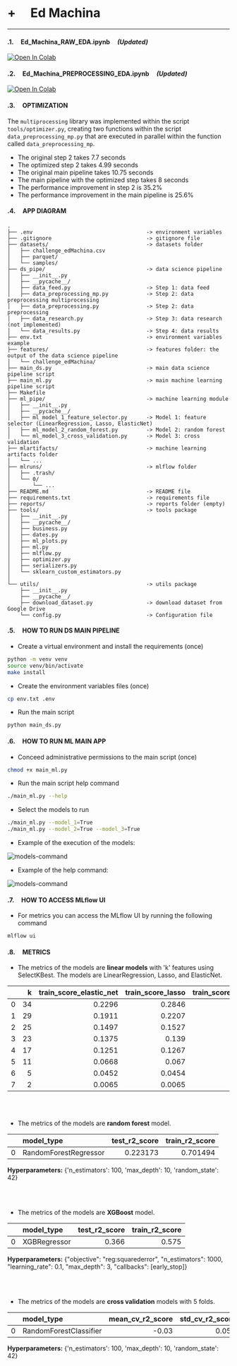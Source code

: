 # +        __Ed Machina__ 

---

#### .1.     **Ed_Machina_RAW_EDA.ipynb**     *(Updated)*

[![Open In Colab](https://colab.research.google.com/assets/colab-badge.svg)](https://colab.research.google.com/drive/16HkTb7CGf8AfLWmzKy9wxFRhyaWFhna_?usp=sharing)


#### .2.     **Ed_Machina_PREPROCESSING_EDA.ipynb**     *(Updated)*

[![Open In Colab](https://colab.research.google.com/assets/colab-badge.svg)](https://colab.research.google.com/drive/1x7SkJnYftjmRSBVv0NIRDZJCcHluDnYW?usp=sharing)

#### .3.     **OPTIMIZATION**

The `multiprocessing` library was implemented within the script `tools/optimizer.py`, creating two functions within the script `data_preprocessing_mp.py` that are executed in parallel within the function called `data_preprocessing_mp`.

- The original step 2 takes 7.7 seconds
- The optimized step 2 takes 4.99 seconds
- The original main pipeline takes 10.75 seconds
- The main pipeline with the optimized step takes 8 seconds
- The performance improvement in step 2 is 35.2%
- The performance improvement in the main pipeline is 25.6%


#### .4.     **APP DIAGRAM**

```
.
├── .env                                    -> environment variables
├── .gitignore                              -> gitignore file
├── datasets/                               -> datasets folder
│   ├── challenge_edMachina.csv
│   ├── parquet/
│   └── samples/
├── ds_pipe/                                -> data science pipeline
│   ├── __init__.py
│   ├── __pycache__/
│   ├── data_feed.py                        -> Step 1: data feed
│   ├── data_preprocessing_mp.py            -> Step 2: data preprocessing multiprocessing
│   ├── data_preprocessing.py               -> Step 2: data preprocessing
│   ├── data_research.py                    -> Step 3: data research (not implemented)
│   └── data_results.py                     -> Step 4: data results
├── env.txt                                 -> environment variables example
├── features/                               -> features folder: the output of the data science pipeline
│   └── challenge_edMachina/
├── main_ds.py                              -> main data science pipeline script
├── main_ml.py                              -> main machine learning pipeline script
├── Makefile
├── ml_pipe/                                -> machine learning module
│   ├── __init__.py
│   ├── __pycache__/
│   ├── ml_model_1_feature_selector.py      -> Model 1: feature selector (LinearRegression, Lasso, ElasticNet)
│   ├── ml_model_2_random_forest.py         -> Model 2: random forest
│   └── ml_model_3_cross_validation.py      -> Model 3: cross validation
├── mlartifacts/                            -> machine learning artifacts folder
│   └── ...
├── mlruns/                                 -> mlflow folder
│   ├── .trash/
│   └── 0/
│       └── ...
├── README.md                               -> README file
├── requirements.txt                        -> requirements file
├── reports/                                -> reports folder (empty)
├── tools/                                  -> tools package
│   ├── __init__.py
│   ├── __pycache__/
│   ├── business.py
│   ├── dates.py
│   ├── ml_plots.py
│   ├── ml.py
│   ├── mlflow.py
│   ├── optimizer.py
│   ├── serializers.py
│   └── sklearn_custom_estimators.py
│   
└── utils/                                  -> utils package
    ├── __init__.py
    ├── __pycache__/
    ├── download_dataset.py                 -> download dataset from Google Drive
    └── config.py                           -> Configuration file
```


#### .5.     **HOW TO RUN DS MAIN PIPELINE**

- Create a virtual environment and install the requirements (once)
```bash
python -m venv venv
source venv/bin/activate
make install
```

- Create the environment variables files (once)
```bash
cp env.txt .env
```

- Run the main script
```bash
python main_ds.py
``` 

#### .6.     **HOW TO RUN ML MAIN APP**

- Conceed administrative permissions to the main script (once)
```bash
chmod +x main_ml.py
```

- Run the main script help command
```bash
./main_ml.py --help
```

- Select the models to run

```bash
./main_ml.py --model_1=True
./main_ml.py --model_2=True --model_3=True
```

- Example of the execution of the models:

![models-command](https://github.com/jackonedev/challenge_edmachina/blob/main/.gif/ml_models-ok.gif?raw=true)

- Example of the help command:

![models-command](https://github.com/jackonedev/challenge_edmachina/blob/main/.gif/ml_help-2-ok.gif?raw=true)

#### .7.     **HOW TO ACCESS MLflow UI**

- For metrics you can access the MLflow UI by running the following command
```bash
mlflow ui
```

#### .8.     **METRICS**

- The metrics of the models are **linear models** with 'k' features using SelectKBest. The models are LinearRegression, Lasso, and ElasticNet.

|    |   k |   train_score_elastic_net |   train_score_lasso |   train_score_lin_reg |   test_score_elastic_net |   test_score_lasso |   test_score_lin_reg |
|---:|----:|--------------------------:|--------------------:|----------------------:|-------------------------:|-------------------:|---------------------:|
|  0 |  34 |                    0.2296 |              0.2846 |                0.296  |                   0.244  |             0.2905 |               0.2959 |
|  1 |  29 |                    0.1911 |              0.2207 |                0.2292 |                   0.197  |             0.2212 |               0.2232 |
|  2 |  25 |                    0.1497 |              0.1527 |                0.1552 |                   0.1746 |             0.1816 |               0.1901 |
|  3 |  23 |                    0.1375 |              0.139  |                0.1403 |                   0.1655 |             0.1702 |               0.1774 |
|  4 |  17 |                    0.1251 |              0.1267 |                0.1279 |                   0.1518 |             0.1553 |               0.1617 |
|  5 |  11 |                    0.0668 |              0.067  |                0.0674 |                   0.0891 |             0.0895 |               0.0934 |
|  6 |   5 |                    0.0452 |              0.0454 |                0.0455 |                   0.0587 |             0.059  |               0.0608 |
|  7 |   2 |                    0.0065 |              0.0065 |                0.0065 |                   0.0115 |             0.0114 |               0.012  |


<br/><br/>

- The metrics of the models are **random forest** model.

|    | model_type            |   test_r2_score |   train_r2_score |
|---:|:----------------------|----------------:|-----------------:|
|  0 | RandomForestRegressor |        0.223173 |         0.701494 |

**Hyperparameters:** {'n_estimators': 100, 'max_depth': 10, 'random_state': 42}

<br/><br/>

- The metrics of the models are **XGBoost** model.

|    | model_type            |   test_r2_score |   train_r2_score |
|---:|:----------------------|----------------:|-----------------:|
|  0 | XGBRegressor          |        0.366    |         0.575    |

**Hyperparameters:** {"objective": "reg:squarederror", "n_estimators": 1000, "learning_rate": 0.1, "max_depth": 3, "callbacks": [early_stop]}

<br/><br/>

- The metrics of the models are **cross validation** models with 5 folds.

|    | model_type             |   mean_cv_r2_score |   std_cv_r2_score |   test_r2_score |   train_r2_score |
|---:|:-----------------------|-------------------:|------------------:|----------------:|-----------------:|
|  0 | RandomForestClassifier |         -0.03      |         0.055     |        0.258    |                1 |

**Hyperparameters:** {'n_estimators': 100, 'max_depth': 10, 'random_state': 42}
